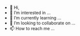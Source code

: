 - 👋 Hi, 
- 👀 I’m interested in ...
- 🌱 I’m currently learning ...
- 💞️ I’m looking to collaborate on ...
- 📫 How to reach me ...

<!---
PavitraNaganur/PavitraNaganur is a ✨ special ✨ repository because its `README.md` (this file) appears on your GitHub profile.
You can click the Preview link to take a look at your changes.
--->
